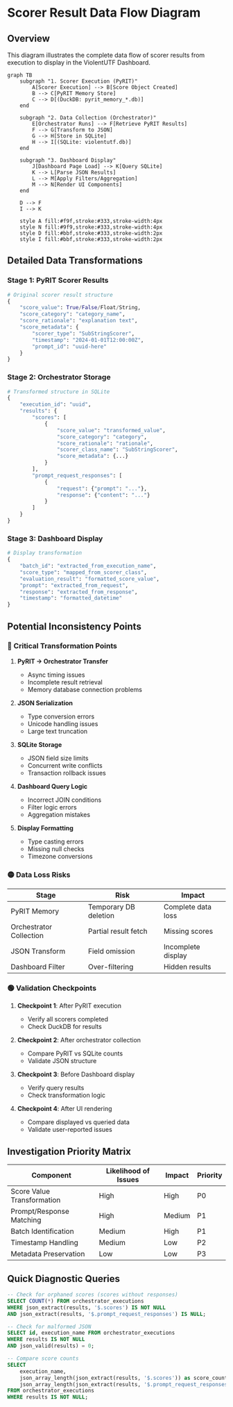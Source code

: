 # Scorer Result Data Flow Diagram

## Overview
This diagram illustrates the complete data flow of scorer results from execution to display in the ViolentUTF Dashboard.

```mermaid
graph TB
    subgraph "1. Scorer Execution (PyRIT)"
        A[Scorer Execution] --> B[Score Object Created]
        B --> C[PyRIT Memory Store]
        C --> D[(DuckDB: pyrit_memory_*.db)]
    end

    subgraph "2. Data Collection (Orchestrator)"
        E[Orchestrator Runs] --> F[Retrieve PyRIT Results]
        F --> G[Transform to JSON]
        G --> H[Store in SQLite]
        H --> I[(SQLite: violentutf.db)]
    end

    subgraph "3. Dashboard Display"
        J[Dashboard Page Load] --> K[Query SQLite]
        K --> L[Parse JSON Results]
        L --> M[Apply Filters/Aggregation]
        M --> N[Render UI Components]
    end

    D --> F
    I --> K

    style A fill:#f9f,stroke:#333,stroke-width:4px
    style N fill:#9f9,stroke:#333,stroke-width:4px
    style D fill:#bbf,stroke:#333,stroke-width:2px
    style I fill:#bbf,stroke:#333,stroke-width:2px
```

## Detailed Data Transformations

### Stage 1: PyRIT Scorer Results
```python
# Original scorer result structure
{
    "score_value": True/False/Float/String,
    "score_category": "category_name",
    "score_rationale": "explanation text",
    "score_metadata": {
        "scorer_type": "SubStringScorer",
        "timestamp": "2024-01-01T12:00:00Z",
        "prompt_id": "uuid-here"
    }
}
```

### Stage 2: Orchestrator Storage
```python
# Transformed structure in SQLite
{
    "execution_id": "uuid",
    "results": {
        "scores": [
            {
                "score_value": "transformed_value",
                "score_category": "category",
                "score_rationale": "rationale",
                "scorer_class_name": "SubStringScorer",
                "score_metadata": {...}
            }
        ],
        "prompt_request_responses": [
            {
                "request": {"prompt": "..."},
                "response": {"content": "..."}
            }
        ]
    }
}
```

### Stage 3: Dashboard Display
```python
# Display transformation
{
    "batch_id": "extracted_from_execution_name",
    "score_type": "mapped_from_scorer_class",
    "evaluation_result": "formatted_score_value",
    "prompt": "extracted_from_request",
    "response": "extracted_from_response",
    "timestamp": "formatted_datetime"
}
```

## Potential Inconsistency Points

### 🔴 Critical Transformation Points

1. **PyRIT → Orchestrator Transfer**
   - Async timing issues
   - Incomplete result retrieval
   - Memory database connection problems

2. **JSON Serialization**
   - Type conversion errors
   - Unicode handling issues
   - Large text truncation

3. **SQLite Storage**
   - JSON field size limits
   - Concurrent write conflicts
   - Transaction rollback issues

4. **Dashboard Query Logic**
   - Incorrect JOIN conditions
   - Filter logic errors
   - Aggregation mistakes

5. **Display Formatting**
   - Type casting errors
   - Missing null checks
   - Timezone conversions

### 🟡 Data Loss Risks

| Stage | Risk | Impact |
|-------|------|--------|
| PyRIT Memory | Temporary DB deletion | Complete data loss |
| Orchestrator Collection | Partial result fetch | Missing scores |
| JSON Transform | Field omission | Incomplete display |
| Dashboard Filter | Over-filtering | Hidden results |

### 🟢 Validation Checkpoints

1. **Checkpoint 1**: After PyRIT execution
   - Verify all scorers completed
   - Check DuckDB for results

2. **Checkpoint 2**: After orchestrator collection
   - Compare PyRIT vs SQLite counts
   - Validate JSON structure

3. **Checkpoint 3**: Before Dashboard display
   - Verify query results
   - Check transformation logic

4. **Checkpoint 4**: After UI rendering
   - Compare displayed vs queried data
   - Validate user-reported issues

## Investigation Priority Matrix

| Component | Likelihood of Issues | Impact | Priority |
|-----------|---------------------|---------|----------|
| Score Value Transformation | High | High | P0 |
| Prompt/Response Matching | High | Medium | P1 |
| Batch Identification | Medium | High | P1 |
| Timestamp Handling | Medium | Low | P2 |
| Metadata Preservation | Low | Low | P3 |

## Quick Diagnostic Queries

```sql
-- Check for orphaned scores (scores without responses)
SELECT COUNT(*) FROM orchestrator_executions
WHERE json_extract(results, '$.scores') IS NOT NULL
AND json_extract(results, '$.prompt_request_responses') IS NULL;

-- Check for malformed JSON
SELECT id, execution_name FROM orchestrator_executions
WHERE results IS NOT NULL
AND json_valid(results) = 0;

-- Compare score counts
SELECT
    execution_name,
    json_array_length(json_extract(results, '$.scores')) as score_count,
    json_array_length(json_extract(results, '$.prompt_request_responses')) as response_count
FROM orchestrator_executions
WHERE results IS NOT NULL;
```
